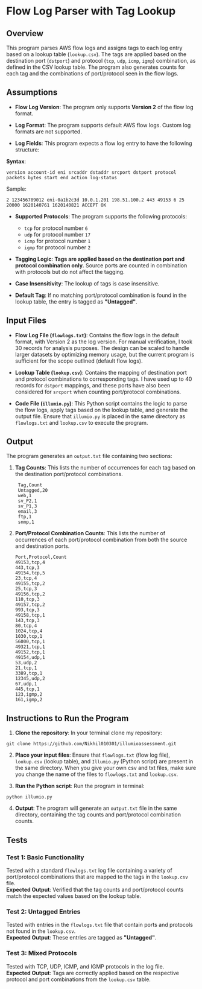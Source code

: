 # Flow Log Parser with Tag Lookup

## Overview

This program parses AWS flow logs and assigns tags to each log entry based on a lookup table (`lookup.csv`). The tags are applied based on the destination port (`dstport`) and protocol (`tcp`, `udp`, `icmp`, `igmp`) combination, as defined in the CSV lookup table. The program also generates counts for each tag and the combinations of port/protocol seen in the flow logs.

## Assumptions

- **Flow Log Version**: The program only supports **Version 2** of the flow log format.

- **Log Format**: The program supports default AWS flow logs. Custom log formats are not supported.

- **Log Fields**: This program expects a flow log entry to have the following structure:

**Syntax**:
  ```plaintext
  version account-id eni srcaddr dstaddr srcport dstport protocol packets bytes start end action log-status 
  ```
   
Sample: 
```
2 123456789012 eni-0a1b2c3d 10.0.1.201 198.51.100.2 443 49153 6 25 20000 1620140761 1620140821 ACCEPT OK
```

- **Supported Protocols**: The program supports the following protocols:
  
  - `tcp` for protocol number `6`
  - `udp` for protocol number `17`
  - `icmp` for protocol number `1`
  - `igmp` for protocol number `2`

- **Tagging Logic**: **Tags are applied based on the destination port and protocol combination only.** Source ports are counted in combination with protocols but do not affect the tagging.

- **Case Insensitivity**: The lookup of tags is case insensitive.

- **Default Tag**: If no matching port/protocol combination is found in the lookup table, the entry is tagged as **"Untagged"**.

## Input Files

- **Flow Log File (`flowlogs.txt`)**: Contains the flow logs in the default format, with Version 2 as the log version. For manual verification, I took 30 records for analysis purposes. The design can be scaled to handle larger datasets by optimizing memory usage, but the current program is sufficient for the scope outlined (default flow logs).

- **Lookup Table (`lookup.csv`)**: Contains the mapping of destination port and protocol combinations to corresponding tags. I have used up to 40 records for `dstport` mappings, and these ports have also been considered for `srcport` when counting port/protocol combinations.

- **Code File (`illumio.py`)**: This Python script contains the logic to parse the flow logs, apply tags based on the lookup table, and generate the output file. Ensure that `illumio.py` is placed in the same directory as `flowlogs.txt` and `lookup.csv` to execute the program.

## Output

The program generates an `output.txt` file containing two sections:

1. **Tag Counts**: This lists the number of occurrences for each tag based on the destination port/protocol combinations.
   ```
    Tag,Count
    Untagged,20
    web,1
    sv_P2,1
    sv_P1,3
    email,3
    ftp,1
    snmp,1
    ```

2. **Port/Protocol Combination Counts**: This lists the number of occurrences of each port/protocol combination from both the source and destination ports.
    ```
    Port,Protocol,Count
    49153,tcp,4
    443,tcp,3
    49154,tcp,5
    23,tcp,4
    49155,tcp,2
    25,tcp,3
    49156,tcp,2
    110,tcp,3
    49157,tcp,2
    993,tcp,3
    49158,tcp,1
    143,tcp,3
    80,tcp,4
    1024,tcp,4
    1030,tcp,1
    56000,tcp,1
    49321,tcp,1
    49152,tcp,1
    49154,udp,1
    53,udp,2
    21,tcp,1
    3389,tcp,1
    12345,udp,2
    67,udp,1
    445,tcp,1
    123,igmp,2
    161,igmp,2
    ```

## Instructions to Run the Program

1. **Clone the repository**: In your terminal clone my repository:
```
git clone https://github.com/Nikhil010301/illumioassessment.git
```

2. **Place your input files**: Ensure that `flowlogs.txt` (flow log file), `lookup.csv` (lookup table), and `Illumio.py` (Python script) are present in the same directory. When you give your own csv and txt files, make sure you change the name of the files to `flowlogs.txt` and `lookup.csv`.

3. **Run the Python script**: Run the program in terminal:
```
python illumio.py
```
4. **Output**: The program will generate an `output.txt` file in the same directory, containing the tag counts and port/protocol combination counts.


## Tests

### Test 1: Basic Functionality
Tested with a standard `flowlogs.txt` log file containing a variety of port/protocol combinations that are mapped to the tags in the `lookup.csv` file.  
**Expected Output**: Verified that the tag counts and port/protocol counts match the expected values based on the lookup table.

### Test 2: Untagged Entries
Tested with entries in the `flowlogs.txt` file that contain ports and protocols not found in the `lookup.csv`.  
**Expected Output**: These entries are tagged as **"Untagged"**.

### Test 3: Mixed Protocols
Tested with TCP, UDP, ICMP, and IGMP protocols in the log file.  
**Expected Output**: Tags are correctly applied based on the respective protocol and port combinations from the `lookup.csv` table.
